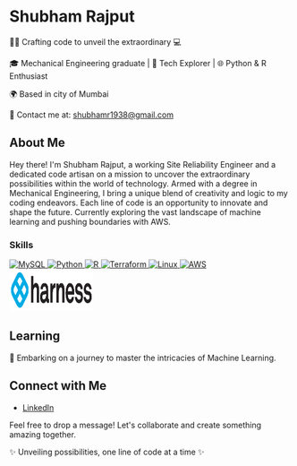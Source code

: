 # Shubham Rajput

👨‍🔧 Crafting code to unveil the extraordinary 💻

🎓 Mechanical Engineering graduate | 🚀 Tech Explorer | 🌐 Python & R Enthusiast

🌍 Based in city of Mumbai

📧 Contact me at: shubhamr1938@gmail.com

## About Me

Hey there! I'm Shubham Rajput, a working Site Reliability Engineer and a dedicated code artisan on a mission to uncover the extraordinary possibilities within the world of technology. Armed with a degree in Mechanical Engineering, I bring a unique blend of creativity and logic to my coding endeavors. Each line of code is an opportunity to innovate and shape the future. Currently exploring the vast landscape of machine learning and pushing boundaries with AWS.

### Skills

<p align="left">
  <a href=" ">
    <img src="https://www.vectorlogo.zone/logos/mysql/mysql-official.svg" width="75" height="75" alt="MySQL" />
  </a>
<a href=" ">
  <img src="https://upload.wikimedia.org/wikipedia/commons/c/c3/Python-logo-notext.svg" width="75" height="75" alt="Python" />
  </a>
<a href=" ">
  <img src="https://www.vectorlogo.zone/logos/r-project/r-project-icon.svg" width="75" height="75" alt="R" />
  </a>
<a href=" ">
  <img src="https://www.vectorlogo.zone/logos/terraformio/terraformio-ar21.svg" width="150" height="75" alt="Terraform" />
  </a>
<a href=" ">
  <img src="https://www.vectorlogo.zone/logos/linux/linux-ar21.svg" width="150" height="75" alt="Linux" />
  </a>
<a href=" ">
  <img src="https://www.vectorlogo.zone/logos/amazon_aws/amazon_aws-ar21.svg" width="150" height="75" alt="AWS" />
  </a>
<a href=" ">
  <img src="https://raw.githubusercontent.com/cncf/landscape/refs/heads/master/hosted_logos/harness-member.svg" width="150" height="75" alt="Harness" />
</a>
</p>

## Learning

🚀 Embarking on a journey to master the intricacies of Machine Learning.

## Connect with Me

- [LinkedIn](https://www.linkedin.com/in/shubhsmiles/) 

Feel free to drop a message! Let's collaborate and create something amazing together.

✨ Unveiling possibilities, one line of code at a time ✨
